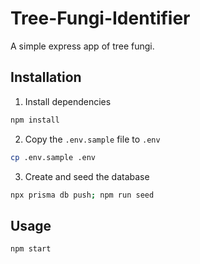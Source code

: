 # Tree-Fungi-Identifier

A simple express app of tree fungi.

## Installation

1. Install dependencies
```bash
npm install
```
2. Copy the `.env.sample` file to `.env`
```bash
cp .env.sample .env
```
3. Create and seed the database
```bash
npx prisma db push; npm run seed
```
## Usage
```bash
npm start
```